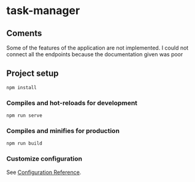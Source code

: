 # task-manager

## Coments
Some of the features of the application are not implemented. 
I could not connect all the endpoints because the documentation given was poor

## Project setup
```
npm install
```

### Compiles and hot-reloads for development
```
npm run serve
```

### Compiles and minifies for production
```
npm run build
```

### Customize configuration
See [Configuration Reference](https://cli.vuejs.org/config/).

